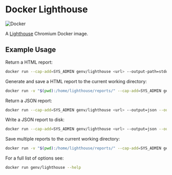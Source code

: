 # Docker Lighthouse

![Docker](https://github.com/Gibbs/docker-lighthouse/actions/workflows/build.yml/badge.svg)

A [Lighthouse](https://github.com/GoogleChrome/lighthouse) Chromium Docker 
image.

## Example Usage

Return a HTML report:

```bash
docker run --cap-add=SYS_ADMIN genv/lighthouse <url> --output-path=stdout
```

Generate and save a HTML report to the current working directory:

```bash
docker run -v "$(pwd):/home/lighthouse/reports/" --cap-add=SYS_ADMIN genv/lighthouse <url>
```

Return a JSON report:

```bash
docker run --cap-add=SYS_ADMIN genv/lighthouse <url> --output=json --output-path=stdout
```

Write a JSON report to disk:

```bash
docker run --cap-add=SYS_ADMIN genv/lighthouse <url> --output=json --output-path=stdout > $(date +%s)_report.json
```

Save multiple reports to the current working directory:

```bash
docker run -v "$(pwd):/home/lighthouse/reports/" --cap-add=SYS_ADMIN genv/lighthouse <url> --output=csv,json,html
```

For a full list of options see:

```bash
docker run genv/lighthouse --help
```
